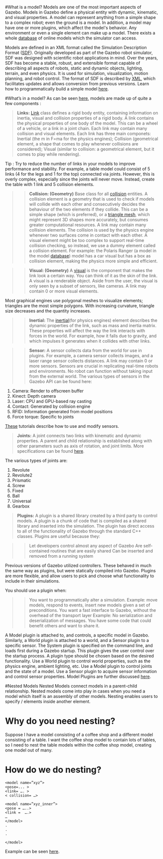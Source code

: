 #What is a model?
Models are one of the most important aspects of Gazebo. Models in Gazebo define a
physical entity with dynamic, kinematic, and visual properties. A model can represent
anything from a simple shape to a complex robot; even the ground is a model. In addition,
a model may have one or more plugins, which affect the model's behavior. Any environment
or even a single element can make up a model. There exists a whole [database](https://bitbucket.org/osrf/gazebo_models/src)
of online models which the simulator can access.

Models are defined in an XML format called the Simulation Description Format ([SDF](http://sdformat.org/)).
Originally developed as part of the Gazebo robot simulator, SDF was designed with scientific
robot applications in mind. Over the years, SDF has become a stable, robust, and extensible format
capable of describing all aspects of robots, static and dynamic objects, lighting, terrain, and
even physics. It is used for simulation, visualization, motion planning, and robot control. The
format of SDF is described by [XML](https://en.wikipedia.org/wiki/XML), which facilitates updates and
allows conversion from previous versions. Learn how to programmatically build a simple model [here](http://gazebosim.org/tutorials?tut=build_model). 

#What’s in a model?
As can be seen [here](http://sdformat.org/spec?ver=1.5&elem=model), models are made up of quite a few components :

> **Links:** [Link](https://osrf-distributions.s3.amazonaws.com/gazebo/api/dev/classgazebo_1_1physics_1_1Link.html) class defines a rigid body entity, containing information on inertia, visual and collision properties of a rigid body.
A link contains the physical properties of one body of the model. This can be a wheel of
a vehicle, or a link in a joint chain. Each link may contain many collision and visual
elements. Each link has three main componets: Inertial (the m in F=ma for the physics engines);
Collision (geometrical element, a shape that comes to play whenever collisions are considered);
Visual (similar to collision: a geometrical element, but it comes to play while rendering).

Tip : Try to reduce the number of links in your models to improve performance and stability.
For example, a table model could consist of 5 links (4 for the legs and 1 for the top) connected via
joints. However, this is overly complex, especially since the joints will never move. Instead, create
the table with 1 link and 5 collision elements.

>> **Collision: (Geometry)** Base class for all [collision](https://osrf-distributions.s3.amazonaws.com/gazebo/api/dev/classgazebo_1_1physics_1_1Collision.html#details) entities. A collision element is a geometry that is used to
check if models will collide with each other and consecutively decides the behaviour of the two elements
if they collide. This can be a simple shape (which is preferred), or a [triangle mesh](https://en.wikipedia.org/wiki/Triangle_mesh), which might represent 3D shapes more accurately, but consumes greater computational resources.
A link may contain many collision elements. 
The collision is used by the physics engine whenever two surfaces come in contact with each other.
A visual element might be too complex to support real-time collision checking, so instead, we use a dummy
element called a collision element. For example: the Polaris Ranger (a model in the model [database](https://bitbucket.org/osrf/gazebo_models/src)) model has a car visual but has a box as collision element, making the physics more simple and efficient. 

>> **Visual: (Geometry)** A [visual](https://osrf-distributions.s3.amazonaws.com/gazebo/api/dev/classgazebo_1_1rendering_1_1Visual.html) is the component that 
makes the link look a certain way. You can think of it as the skin of the link.
A visual is a renderable object. Aside from the user, the visual is only seen by a subset of sensors,
like cameras. A link may contain 0 or more visual elements.

Most graphical engines use polygonal meshes to visualize elements; triangles are the most simple
polygons. With increasing curvature, triangle size decreases and the quantity increases.

>> **Inertial:** The [inertial](https://osrf-distributions.s3.amazonaws.com/gazebo/api/dev/classgazebo_1_1physics_1_1Inertial.html)(for physics engines) 
element describes the dynamic properties of the link, such as mass and inertia matrix. 
These properties will affect the way the link interacts with forces in the world. 
For example, how it falls due to gravity, and which impulses it generates when it collides with other links.


>> **Sensor:** A sensor collects data from the world for use in plugins. 
For example, a camera sensor collects images, and a laser range sensor collects distances. 
A link may contain 0 or more sensors.
Sensors are crucial in replicating real-time robots and environments. 
No robot can function without taking input from the external world.
The various types of sensors in the Gazebo API can be found here:
1. Camera: Render to offscreen buffer
2. Kinect: Depth camera
3. Laser: CPU and GPU-based ray casting
4. Contact: Generated by collision engine
5. RFID: Information generated from model positions
6. Force torque: Specific to joints

[These](https://osrf-distributions.s3.amazonaws.com/gazebo/api/dev/group__gazebo__sensors.html) tutorials describe how to use and modify sensors.


> **Joints:** A joint connects two links with kinematic and dynamic properties. 
A parent and child relationship is established along with other parameters such as axis of rotation, and joint limits. 
More specifications can be found [here](http://sdformat.org/spec?ver=1.5&elem=joint#joint_parent).

The various types of joints are:
1. Revolute
2. Revolute2
3. Prismatic
4. Screw
5. Fixed
6. Ball
7. Universal
8. Gearbox

> **Plugins:**  A plugin is a shared library created by a third party to control models. 
A plugin is a chunk of code that is compiled as a shared library and inserted into the simulation. 
The plugin has direct access to all of the functionality of Gazebo through the standard C++ classes.
Plugins are useful because they:

>> Let developers control almost any aspect of Gazebo
>> Are self-contained routines that are easily shared
>> Can be inserted and removed from a running system

Previous versions of Gazebo utilized controllers. These behaved in much the same way as plugins, 
but were statically compiled into Gazebo. Plugins are more flexible, 
and allow users to pick and choose what functionality to include in their simulations.

You should use a plugin when:
>> You want to programmatically alter a simulation.
Example: move models, respond to events, insert new models given a set of preconditions.
>> You want a fast interface to Gazebo, without the overhead of the transport layer
Example: No serialization and deserialization of messages.
>> You have some code that could benefit others and want to share it.

A Model plugin is attached to, and controls, a specific model in Gazebo. 
Similarly, a World plugin is attached to a world, and a Sensor plugin to a specific sensor. 
The System plugin is specified on the command line, and loads first during a Gazebo startup. 
This plugin gives the user control over the startup process.
A plugin type should be chosen based on the desired functionality. 
Use a World plugin to control world properties, such as the physics engine, ambient lighting, etc. 
Use a Model plugin to control joints and the state of a model. 
Use a Sensor plugin to acquire sensor information and control sensor properties.
Model Plugins are further discussed [here](http://gazebosim.org/tutorials?tut=plugins_model&cat=write_plugin).

#Nested Models
Nested Models connect models in a parent-child relationship.
Nested models come into play in cases when you need a model which itself is an assembly of other models.
Nesting enables users to specify /<model> elements inside another <model> element.

# Why do you need nesting?
Suppose I have a model consisting of a coffee shop and a different model consisting of a table. 
I want the coffee shop model to contain lots of tables, so I need to nest the table 
models within the coffee shop model, creating one model out of many.

# How do we do nesting?

~~~
<model name=”xyz”>
<pose=... >
<link= …. >
< collision= …>

<model name=”xyz_inner”>
<pose = …..>
<link =  ….>
…
</model>
.
.
.

</model>
~~~

Example can be seen [here](https://bitbucket.org/osrf/gazebo/raw/e4b49fd4734aac84389c47ee76bd8a0bb4c6d081/worlds/nested_model.world).






